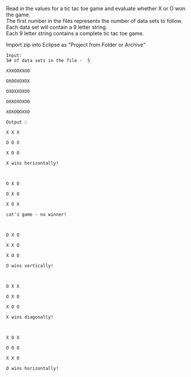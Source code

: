  Read in the values for a tic tac toe game and evaluate whether X or O won the game.  
 The first number in the files represents the number of data sets to follow. 
 Each data set will contain a 9 letter string.  
 Each 9 letter string contains a complete tic tac toe game.

 Import zip into Eclipse as "Project from Folder or Archive"

```
Input:
5# of data sets in the file -  5

XXXOOXXOO

OXOOXOXOX

OXOXXOXOO

OXXOXOXOO

XOXOOOXXO
```

```
Output :

X X X

O O X

X O O

X wins horizontally!

 

O X O

O X O

X O X

cat's game - no winner!

 

O X O

X X O

X O O

O wins vertically!

 

O X X

O X O

X O O

X wins diagonally!

 

X O X

O O O

X X O

O wins horizontally!
```
